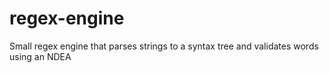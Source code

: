 # regex-engine
Small regex engine that parses strings to a syntax tree and validates words using an NDEA

